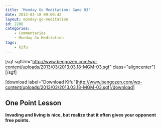 ```yaml
---
title: 'Monday Go Meditation: Game 03'
date: 2013-03-18 09:00:42
layout: monday-go-meditation
id: 2208
categories:
	- Commentaries
	- Monday Go Meditation
tags:
	- kifu
---
```


[sgf sgfUrl="http://www.bengozen.com/wp-content/uploads/2013/03/2013.03.18-MGM-03.sgf" class="aligncenter"][/sgf]

[download label="Download Kifu"]http://www.bengozen.com/wp-content/uploads/2013/03/2013.03.18-MGM-03.sgf[/download]

## **One Point Lesson**

**Invading and living is nice, but realize that it often gives your opponent free points.[
](http://www.bengozen.com/wp-content/uploads/2013/03/2013.03.18-MGM-03.sgf)**